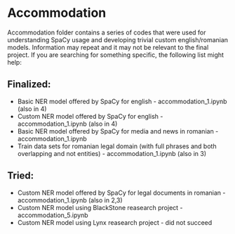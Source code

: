 # Accommodation
Accommodation folder contains a series of codes that were used for understanding SpaCy usage and developing trivial custom english/romanian models.
Information may repeat and it may not be relevant to the final project.
If you are searching for something specific, the following list might help:

## Finalized:
* Basic NER model offered by SpaCy for english - accommodation_1.ipynb (also in 4)
* Custom NER model offered by SpaCy for english - accommodation_1.ipynb (also in 4)
* Basic NER model offered by SpaCy for media and news in romanian - accommodation_1.ipynb
* Train data sets for romanian legal domain (with full phrases and both overlapping and not entities) - accommodation_1.ipynb (also in 3)

## Tried:
* Custom NER model offered by SpaCy for legal documents in romanian - accommodation_1.ipynb (also in 2,3)
* Custom NER model using BlackStone reasearch project - accommodation_5.ipynb
* Custom NER model using Lynx reasearch project - did not succeed
